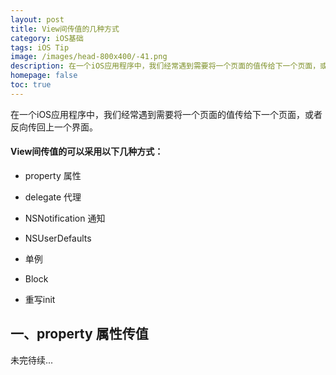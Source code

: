 ```yaml
---
layout: post
title: View间传值的几种方式
category: iOS基础
tags: iOS Tip
image: /images/head-800x400/-41.png
description: 在一个iOS应用程序中，我们经常遇到需要将一个页面的值传给下一个页面，或者反向传回上一个界面。
homepage: false
toc: true
---
```


在一个iOS应用程序中，我们经常遇到需要将一个页面的值传给下一个页面，或者反向传回上一个界面。

#### View间传值的可以采用以下几种方式：

* property 属性

* delegate 代理

* NSNotification 通知

* NSUserDefaults  

* 单例

* Block

* 重写init

## 一、property 属性传值

未完待续...